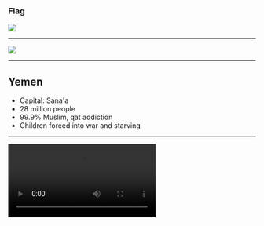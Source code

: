### Flag

![](https://upload.wikimedia.org/wikipedia/commons/8/89/Flag_of_Yemen.svg)

---

![](https://upload.wikimedia.org/wikipedia/commons/6/6e/Yemen_on_the_globe_%28Yemen_centered%29.svg)

---

## Yemen

- Capital: Sana'a
- 28 million people
- 99.9% Muslim, qat addiction
- Children forced into war and starving

---

![](https://storage.googleapis.com/prayer-videos/country/yemen.mp4)
